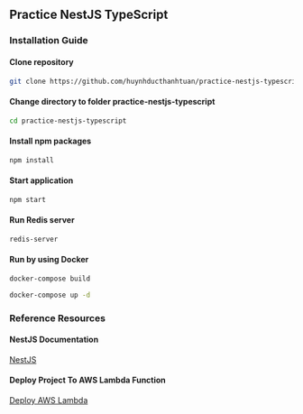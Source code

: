## Practice NestJS TypeScript

### Installation Guide

#### Clone repository

```bash
git clone https://github.com/huynhducthanhtuan/practice-nestjs-typescript.git
```

#### Change directory to folder practice-nestjs-typescript

```bash
cd practice-nestjs-typescript
```

#### Install npm packages

```bash
npm install
```

#### Start application

```bash
npm start
```

#### Run Redis server

```bash
redis-server
```

#### Run by using Docker

```bash
docker-compose build
```

```bash
docker-compose up -d
```

### Reference Resources

#### NestJS Documentation

[NestJS](https://docs.nestjs.com/)

#### Deploy Project To AWS Lambda Function

[Deploy AWS Lambda](https://kuros.in/nestjs/deploy-nestjs-application-on-aws-lambda/)
